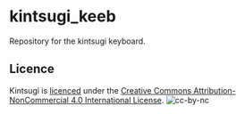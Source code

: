 # kintsugi_keeb
Repository for the kintsugi keyboard.

## Licence
Kintsugi is [licenced](LICENSE) under the [Creative Commons Attribution-NonCommercial 4.0 International License](https://creativecommons.org/licenses/by-nc/4.0/). ![cc-by-nc](https://i.creativecommons.org/l/by-nc/4.0/88x31.png)


